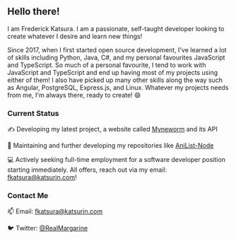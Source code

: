 ## Hello there!

I am Frederick Katsura. I am a passionate, self-taught developer looking to create whatever I desire and learn new things!

Since 2017, when I first started open source development, I've learned a lot of skills including Python, Java, C#, and my personal favourites JavaScript and TypeScript. So much of a personal favourite, I tend to work with JavaScript and TypeScript and end up having most of my projects using either of them! I also have picked up many other skills along the way such as Angular, PostgreSQL, Express.js, and Linux. Whatever my projects needs from me, I'm always there, ready to create! 😄

### Current Status

✍️ Developing my latest project, a website called [Myneworm](https://github.com/Butterstroke/Myneworm) and its API

🔨 Maintaining and further developing my repositories like [AniList-Node](https://github.com/Butterstroke/AniList-Node)

💻 Actively seeking full-time employment for a software developer position starting immediately. All offers, reach out via my email: <a href="mailto:fkatsura@katsurin.com">fkatsura@katsurin.com</a>!

### Contact Me
📫 Email: <a href="mailto:fkatsura@katsurin.com">fkatsura@katsurin.com</a>

🐦 Twitter: <a href="https://twitter.com/RealMargarine">@RealMargarine</a>
